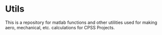 # Utils
This is a repository for matlab functions and other utilities used for making aero, mechanical, etc. calculations for CPSS Projects.

